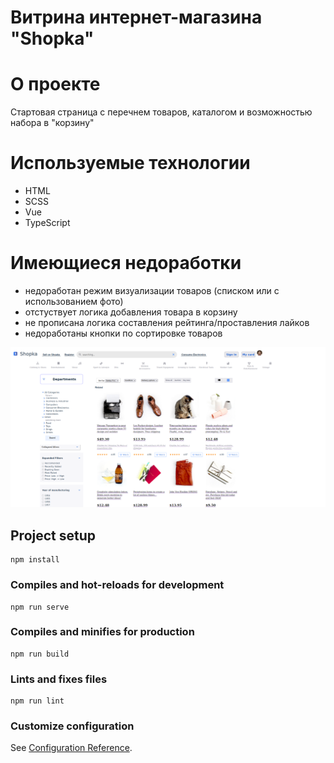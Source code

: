 # Витрина интернет-магазина "Shopka"

# О проекте

Стартовая страница с перечнем товаров, каталогом и возможностью набора в "корзину"

# Используемые технологии

<ul>
  <li>HTML</li>
  <li>SCSS</li>
  <li>Vue</li>
  <li>TypeScript</li>
</ul>
  
# Имеющиеся недоработки

<ul>
  <li>недоработан режим визуализации товаров (списком или с использованием фото)</li>
  <li>отстуствует логика добавления товара в корзину</li>
  <li>не прописана логика составления рейтинга/проставления лайков</li>
  <li>недоработаны кнопки по сортировке товаров</li>
</ul>

![Image alt](https://github.com/Shinimah/shop-pm/blob/master/mainpage.png)

## Project setup
```
npm install
```

### Compiles and hot-reloads for development
```
npm run serve
```

### Compiles and minifies for production
```
npm run build
```

### Lints and fixes files
```
npm run lint
```

### Customize configuration
See [Configuration Reference](https://cli.vuejs.org/config/).

